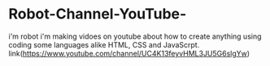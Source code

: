 # Robot-Channel-YouTube-
i'm robot i'm making vidoes on youtube about how to create anything using coding some languages alike HTML, CSS and JavaScrpt. link(https://www.youtube.com/channel/UC4K13feyvHML3JU5G6slgYw)
